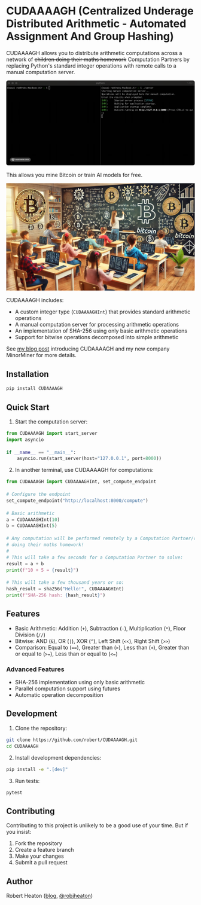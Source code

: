 # CUDAAAAGH (Centralized Underage Distributed Arithmetic - Automated Assignment And Group Hashing)

CUDAAAAGH allows you to distribute arithmetic computations across a network of ~~children doing their maths homework~~ Computation Partners by replacing Python's standard integer operations with remote calls to a manual computation server.

![image](https://raw.githubusercontent.com/robert/CUDAAAAGH/master/assets/demo-slower.gif)

This allows you mine Bitcoin or train AI models for free.

![image](https://raw.githubusercontent.com/robert/CUDAAAAGH/master/assets/cover.webp)

CUDAAAAGH includes:

- A custom integer type (`CUDAAAAGHInt`) that provides standard arithmetic operations
- A manual computation server for processing arithmetic operations
- An implementation of SHA-256 using only basic arithmetic operations
- Support for bitwise operations decomposed into simple arithmetic

See [my blog post](https://robertheaton.com/minorminer) introducing CUDAAAAGH and my new company MinorMiner for more details.

## Installation

```bash
pip install CUDAAAAGH
```

## Quick Start

1. Start the computation server:

```python
from CUDAAAAGH import start_server
import asyncio

if __name__ == "__main__":
    asyncio.run(start_server(host="127.0.0.1", port=8000))
```

2. In another terminal, use CUDAAAAGH for computations:

```python
from CUDAAAAGH import CUDAAAAGHInt, set_compute_endpoint

# Configure the endpoint
set_compute_endpoint("http://localhost:8000/compute")

# Basic arithmetic
a = CUDAAAAGHInt(10)
b = CUDAAAAGHInt(5)

# Any computation will be performed remotely by a Computation Partner/child
# doing their maths homework!
#
# This will take a few seconds for a Computation Partner to solve:
result = a + b
print(f"10 + 5 = {result}")

# This will take a few thousand years or so:
hash_result = sha256("Hello!", CUDAAAAGHInt)
print(f"SHA-256 hash: {hash_result}")
```

## Features

* Basic Arithmetic: Addition (`+`), Subtraction (`-`), Multiplication (`*`), Floor Division (`//`)
* Bitwise: AND (`&`), OR (`|`), XOR (`^`), Left Shift (`<<`), Right Shift (`>>`)
* Comparison: Equal to (`==`), Greater than (`>`), Less than (`<`), Greater than or equal to (`>=`), Less than or equal to (`<=`)

### Advanced Features
- SHA-256 implementation using only basic arithmetic
- Parallel computation support using futures
- Automatic operation decomposition

## Development

1. Clone the repository:
```bash
git clone https://github.com/robert/CUDAAAAGH.git
cd CUDAAAAGH
```

2. Install development dependencies:
```bash
pip install -e ".[dev]"
```

3. Run tests:
```bash
pytest
```

## Contributing

Contributing to this project is unlikely to be a good use of your time. But if you insist:

1. Fork the repository
2. Create a feature branch
3. Make your changes
4. Submit a pull request

## Author

Robert Heaton ([blog](https://robertheaton.com), [@robjheaton](https://twitter.com/robjheaton))
